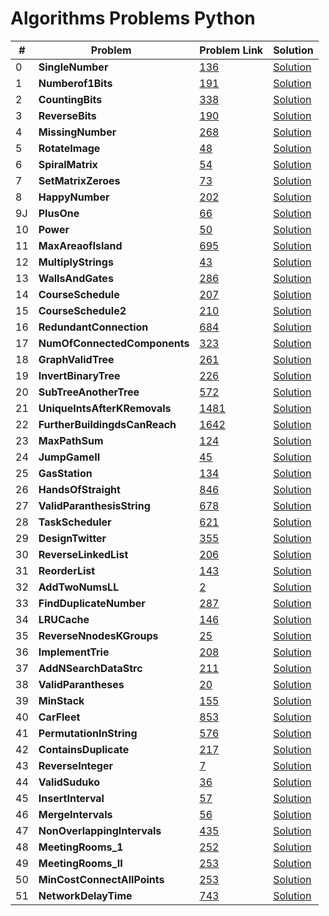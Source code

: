 # Algorithms Problems Python

| #   | Problem                               | Problem Link                                                                                | Solution                                                                                        |
| --- | ------------------------------------- | ------------------------------------------------------------------------------------------- | ----------------------------------------------------------------------------------------------- |
| 0   | <b>SingleNumber</b> <br>              | [136](https://leetcode.com/problems/single-number/)                                         | [Solution](https://github.com/kj-grogu/COEN-279-DAA/blob/main/src/SingleNumber.py)              |
| 1   | <b>Numberof1Bits</b> <br>             | [191](https://leetcode.com/problems/number-of-1-bits/)                                      | [Solution](https://github.com/kj-grogu/COEN-279-DAA/blob/main/src/Numberof1Bits.py)             |
| 2   | <b>CountingBits</b> <br>              | [338](https://leetcode.com/problems/number-of-1-bits/)                                      | [Solution](https://github.com/kj-grogu/COEN-279-DAA/blob/main/src/CountingBits.py)              |
| 3   | <b>ReverseBits</b> <br>               | [190](https://leetcode.com/problems/reverse-bits/)                                          | [Solution](https://github.com/kj-grogu/COEN-279-DAA/blob/main/src/ReverseBits.py)               |
| 4   | <b>MissingNumber</b> <br>             | [268](https://leetcode.com/problems/missing-number/)                                        | [Solution](https://github.com/kj-grogu/COEN-279-DAA/blob/main/src/MissingNumber.py)             |
| 5   | <b>RotateImage</b> <br>               | [48](https://leetcode.com/problems/rotate-image/)                                           | [Solution](https://github.com/kj-grogu/COEN-279-DAA/blob/main/src/RotateImage.py)               |
| 6   | <b>SpiralMatrix</b> <br>              | [54](https://leetcode.com/problems/spiral-matrix/)                                          | [Solution](https://github.com/kj-grogu/COEN-279-DAA/blob/main/src/SpiralMatrix.py)              |
| 7   | <b>SetMatrixZeroes</b> <br>           | [73](https://leetcode.com/problems/set-matrix-zeroes/)                                      | [Solution](https://github.com/kj-grogu/COEN-279-DAA/blob/main/src/SetMatrixZeroes.py)           |
| 8   | <b>HappyNumber</b> <br>               | [202](https://leetcode.com/problems/happy-number/)                                          | [Solution](https://github.com/kj-grogu/COEN-279-DAA/blob/main/src/HappyNumber.py)               |
| 9J  | <b>PlusOne</b> <br>                   | [66](https://leetcode.com/problems/plus-one/)                                               | [Solution](https://github.com/kj-grogu/COEN-279-DAA/blob/main/src/PlusOne.py)                   |
| 10  | <b>Power</b> <br>                     | [50](https://leetcode.com/problems/powx-n/)                                                 | [Solution](https://github.com/kj-grogu/COEN-279-DAA/blob/main/src/Power.py)                     |
| 11  | <b>MaxAreaofIsland</b> <br>           | [695](https://leetcode.com/problems/max-area-of-island/)                                    | [Solution](https://github.com/kj-grogu/COEN-279-DAA/blob/main/src/MaxAreaofIsland.py)           |
| 12  | <b>MultiplyStrings</b> <br>           | [43](https://leetcode.com/problems/multiply-strings/)                                       | [Solution](https://github.com/kj-grogu/COEN-279-DAA/blob/main/src/MultiplyStrings.py)           |
| 13  | <b>WallsAndGates</b> <br>             | [286](https://leetcode.com/problems/walls-and-gates/)                                       | [Solution](https://github.com/kj-grogu/COEN-279-DAA/blob/main/src/WallsAndGates.py)             |
| 14  | <b>CourseSchedule</b> <br>            | [207](https://leetcode.com/problems/course-schedule/)                                       | [Solution](https://github.com/kj-grogu/COEN-279-DAA/blob/main/src/CourseSchedule.py)            |
| 15  | <b>CourseSchedule2</b> <br>           | [210](https://leetcode.com/problems/course-schedule-ii/)                                    | [Solution](https://github.com/kj-grogu/COEN-279-DAA/blob/main/src/CourseSchedule2.py)           |
| 16  | <b>RedundantConnection</b> <br>       | [684](https://leetcode.com/problems/redundant-connection/)                                  | [Solution](https://github.com/kj-grogu/COEN-279-DAA/blob/main/src/RedundantConnection.py)       |
| 17  | <b>NumOfConnectedComponents</b> <br>  | [323](https://leetcode.com/problems/number-of-connected-components-in-an-undirected-graph/) | [Solution](https://github.com/kj-grogu/COEN-279-DAA/blob/main/src/NumOfConnectedComponents.py)  |
| 18  | <b>GraphValidTree</b> <br>            | [261](https://leetcode.com/problems/graph-valid-tree/)                                      | [Solution](https://github.com/kj-grogu/COEN-279-DAA/blob/main/src/GraphValidTree.py)            |
| 19  | <b>InvertBinaryTree</b> <br>          | [226](https://leetcode.com/problems/invert-binary-tree/)                                    | [Solution](https://github.com/kj-grogu/COEN-279-DAA/blob/main/src/InvertBinaryTree.py)          |
| 20  | <b>SubTreeAnotherTree</b> <br>        | [572](https://leetcode.com/problems/invert-binary-tree/)                                    | [Solution](https://github.com/kj-grogu/COEN-279-DAA/blob/main/src/SubtreeAnotherTree.py)        |
| 21  | <b>UniqueIntsAfterKRemovals</b> <br>  | [1481](https://leetcode.com/problems/least-number-of-unique-integers-after-k-removals/)     | [Solution](https://github.com/kj-grogu/COEN-279-DAA/blob/main/src/UniqueIntsAfterKRemovals.py)  |
| 22  | <b>FurtherBuildingdsCanReach</b> <br> | [1642](https://leetcode.com/problems/furthest-building-you-can-reach/)                      | [Solution](https://github.com/kj-grogu/COEN-279-DAA/blob/main/src/FurtherBuildingdsCanReach.py) |
| 23  | <b>MaxPathSum</b> <br>                | [124](https://leetcode.com/problems/binary-tree-maximum-path-sum/)                          | [Solution](https://github.com/kj-grogu/COEN-279-DAA/blob/main/src/MaxPathSum.py)                |
| 24  | <b>JumpGameII</b> <br>                | [45](https://leetcode.com/problems/jump-game-ii/)                                           | [Solution](https://github.com/kj-grogu/COEN-279-DAA/blob/main/src/JumpGameII.py)                |
| 25  | <b>GasStation</b> <br>                | [134](https://leetcode.com/problems/gas-station/)                                           | [Solution](https://github.com/kj-grogu/COEN-279-DAA/blob/main/src/GasStation.py)                |
| 26  | <b>HandsOfStraight</b> <br>           | [846](https://leetcode.com/problems/hand-of-straights/)                                     | [Solution](https://github.com/kj-grogu/COEN-279-DAA/blob/main/src/HandsOfStraight.py)           |
| 27  | <b>ValidParanthesisString</b> <br>    | [678](https://leetcode.com/problems/valid-parenthesis-string/)                              | [Solution](https://github.com/kj-grogu/COEN-279-DAA/blob/main/src/ValidParanthesisString.py)    |
| 28  | <b>TaskScheduler</b> <br>             | [621](https://leetcode.com/problems/task-scheduler/)                                        | [Solution](https://github.com/kj-grogu/COEN-279-DAA/blob/main/src/TaskScheduler.py)             |
| 29  | <b>DesignTwitter</b> <br>             | [355](https://leetcode.com/problems/design-twitter/)                                        | [Solution](https://github.com/kj-grogu/COEN-279-DAA/blob/main/src/DesignTwitter.py)             |
| 30  | <b>ReverseLinkedList</b> <br>         | [206](https://leetcode.com/problems/reverse-linked-list/)                                   | [Solution](https://github.com/kj-grogu/COEN-279-DAA/blob/main/src/ReverseLinkedList.py)         |
| 31  | <b>ReorderList</b> <br>               | [143](https://leetcode.com/problems/reorder-list/)                                          | [Solution](https://github.com/kj-grogu/COEN-279-DAA/blob/main/src/ReorderList.py)               |
| 32  | <b>AddTwoNumsLL</b> <br>              | [2](https://leetcode.com/problems/add-two-numbers/reorder-list/)                            | [Solution](https://github.com/kj-grogu/COEN-279-DAA/blob/main/src/AddTwoNumsLL.py)              |
| 33  | <b>FindDuplicateNumber</b> <br>       | [287](https://leetcode.com/problems/find-the-duplicate-number/)                             | [Solution](https://github.com/kj-grogu/COEN-279-DAA/blob/main/src/FindDuplicateNumber.py)       |
| 34  | <b>LRUCache</b> <br>                  | [146](https://leetcode.com/problems/lru-cache/)                                             | [Solution](https://github.com/kj-grogu/COEN-279-DAA/blob/main/src/LRUCache.py)                  |
| 35  | <b>ReverseNnodesKGroups</b> <br>      | [25](https://leetcode.com/problems/reverse-nodes-in-k-group/)                               | [Solution](https://github.com/kj-grogu/COEN-279-DAA/blob/main/src/ReverseNnodesKGroup.py)       |
| 36  | <b>ImplementTrie</b> <br>             | [208](https://leetcode.com/problems/implement-trie-prefix-tree/)                            | [Solution](https://github.com/kj-grogu/COEN-279-DAA/blob/main/src/ImplementTrie.py)             |
| 37  | <b>AddNSearchDataStrc</b> <br>        | [211](https://leetcode.com/problems/design-add-and-search-words-data-structure/)            | [Solution](https://github.com/kj-grogu/COEN-279-DAA/blob/main/src/AddNSearchDataStrc.py)        |
| 38  | <b>ValidParantheses</b> <br>          | [20](https://leetcode.com/problems/valid-parentheses/)                                      | [Solution](https://github.com/kj-grogu/COEN-279-DAA/blob/main/src/ValidParantheses.py)          |
| 39  | <b>MinStack</b> <br>                  | [155](https://leetcode.com/problems/min-stack/)                                             | [Solution](https://github.com/kj-grogu/COEN-279-DAA/blob/main/src/MinStack.py)                  |
| 40  | <b>CarFleet</b> <br>                  | [853](https://leetcode.com/problems/car-fleet/)                                             | [Solution](https://github.com/kj-grogu/COEN-279-DAA/blob/main/src/CarFleet.py)                  |
| 41  | <b>PermutationInString</b> <br>       | [576](https://leetcode.com/problems/permutation-in-string/)                                 | [Solution](https://github.com/kj-grogu/COEN-279-DAA/blob/main/src/PermutationInString.py)       |
| 42  | <b>ContainsDuplicate</b> <br>         | [217](https://leetcode.com/problems/contains-duplicate/)                                    | [Solution](https://github.com/kj-grogu/COEN-279-DAA/blob/main/src/ContainsDuplicate.py)         |
| 43  | <b>ReverseInteger</b> <br>            | [7](https://leetcode.com/problems/reverse-integer/description/)                             | [Solution](https://github.com/kj-grogu/COEN-279-DAA/blob/main/src/ReverseInteger.py)            |
| 44  | <b>ValidSuduko</b> <br>               | [36](https://leetcode.com/problems/valid-sudoku/)                                           | [Solution](https://github.com/kj-grogu/COEN-279-DAA/blob/main/src/ValidSuduko.py)               |
| 45  | <b>InsertInterval</b> <br>            | [57](https://leetcode.com/problems/insert-interval/)                                        | [Solution](https://github.com/kj-grogu/COEN-279-DAA/blob/main/src/InsertInterval.py)            |
| 46  | <b>MergeIntervals</b> <br>            | [56](https://leetcode.com/problems/merge-intervals/)                                        | [Solution](https://github.com/kj-grogu/COEN-279-DAA/blob/main/src/MergeIntervals.py)            |
| 47  | <b>NonOverlappingIntervals</b> <br>   | [435](https://leetcode.com/problems/non-overlapping-intervals/)                             | [Solution](https://github.com/kj-grogu/COEN-279-DAA/blob/main/src/NonOverlappingIntervals.py)   |
| 48  | <b>MeetingRooms_1</b> <br>            | [252](https://leetcode.com/problems/meeting-rooms/)                                         | [Solution](https://github.com/kj-grogu/COEN-279-DAA/blob/main/src/MeetingRooms_1.py)            |
| 49  | <b>MeetingRooms_II</b> <br>           | [253](https://leetcode.com/problems/meeting-rooms-ii/)                                      | [Solution](https://github.com/kj-grogu/COEN-279-DAA/blob/main/src/MeetingRooms_II.py)           |
| 50  | <b>MinCostConnectAllPoints</b> <br>   | [253](https://leetcode.com/problems/min-cost-to-connect-all-points/)                        | [Solution](https://github.com/kj-grogu/COEN-279-DAA/blob/main/src/MinCostConnectAllPoints.py)   |
| 51  | <b>NetworkDelayTime</b> <br>          | [743](https://leetcode.com/problems/network-delay-time/)                                    | [Solution](https://github.com/kj-grogu/COEN-279-DAA/blob/main/src/NetworkDelayTime.py)          |
